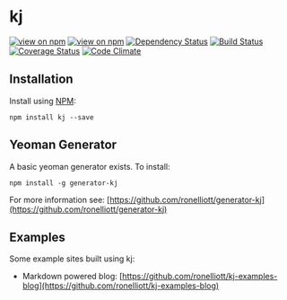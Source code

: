 # kj
[![view on npm](http://img.shields.io/npm/v/kj.svg)](https://www.npmjs.org/package/kj)
[![view on npm](https://img.shields.io/npm/dm/kj.svg)](https://www.npmjs.org/package/kj)
[![Dependency Status](https://david-dm.org/ronelliott/kj.svg)](https://david-dm.org/ronelliott/kj)
[![Build Status](https://travis-ci.org/ronelliott/kj.png)](https://travis-ci.org/ronelliott/kj)
[![Coverage Status](https://coveralls.io/repos/ronelliott/kj/badge.svg?branch=master)](https://coveralls.io/r/ronelliott/kj?branch=master)
[![Code Climate](https://codeclimate.com/github/ronelliott/kj/badges/gpa.svg)](https://codeclimate.com/github/ronelliott/kj)


## Installation
Install using [NPM](https://github.com/isaacs/npm):

    npm install kj --save


## Yeoman Generator
A basic yeoman generator exists. To install:

    npm install -g generator-kj

For more information see: [https://github.com/ronelliott/generator-kj](https://github.com/ronelliott/generator-kj)


## Examples
Some example sites built using kj:

* Markdown powered blog: [https://github.com/ronelliott/kj-examples-blog](https://github.com/ronelliott/kj-examples-blog)
